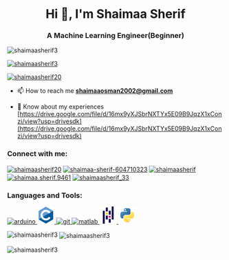 <h1 align="center">Hi 👋, I'm Shaimaa Sherif</h1>
<h3 align="center">A Machine Learning Engineer(Beginner)</h3>

<p align="left"> <img src="https://komarev.com/ghpvc/?username=shaimaasherif3&label=Profile%20views&color=0e75b6&style=flat" alt="shaimaasherif3" /> </p>

<p align="left"> <a href="https://github.com/ryo-ma/github-profile-trophy"><img src="https://github-profile-trophy.vercel.app/?username=shaimaasherif3" alt="shaimaasherif3" /></a> </p>

<p align="left"> <a href="https://twitter.com/shaimaasherif20" target="blank"><img src="https://img.shields.io/twitter/follow/shaimaasherif20?logo=twitter&style=for-the-badge" alt="shaimaasherif20" /></a> </p>

- 📫 How to reach me **shaimaaosman2002@gmail.com**

- 📄 Know about my experiences [https://drive.google.com/file/d/16mx9yXJSbrNXTYx5E09B9JqzX1xConzi/view?usp=drivesdk](https://drive.google.com/file/d/16mx9yXJSbrNXTYx5E09B9JqzX1xConzi/view?usp=drivesdk)

<h3 align="left">Connect with me:</h3>
<p align="left">
<a href="https://twitter.com/shaimaasherif20" target="blank"><img align="center" src="https://raw.githubusercontent.com/rahuldkjain/github-profile-readme-generator/master/src/images/icons/Social/twitter.svg" alt="shaimaasherif20" height="30" width="40" /></a>
<a href="https://linkedin.com/in/shaimaa-sherif-604710323" target="blank"><img align="center" src="https://raw.githubusercontent.com/rahuldkjain/github-profile-readme-generator/master/src/images/icons/Social/linked-in-alt.svg" alt="shaimaa-sherif-604710323" height="30" width="40" /></a>
<a href="https://kaggle.com/shaimaasherif" target="blank"><img align="center" src="https://raw.githubusercontent.com/rahuldkjain/github-profile-readme-generator/master/src/images/icons/Social/kaggle.svg" alt="shaimaasherif" height="30" width="40" /></a>
<a href="https://fb.com/shaimaa.sherif.9461" target="blank"><img align="center" src="https://raw.githubusercontent.com/rahuldkjain/github-profile-readme-generator/master/src/images/icons/Social/facebook.svg" alt="shaimaa.sherif.9461" height="30" width="40" /></a>
<a href="https://instagram.com/shaimaasherif_33" target="blank"><img align="center" src="https://raw.githubusercontent.com/rahuldkjain/github-profile-readme-generator/master/src/images/icons/Social/instagram.svg" alt="shaimaasherif_33" height="30" width="40" /></a>
</p>

<h3 align="left">Languages and Tools:</h3>
<p align="left"> <a href="https://www.arduino.cc/" target="_blank" rel="noreferrer"> <img src="https://cdn.worldvectorlogo.com/logos/arduino-1.svg" alt="arduino" width="40" height="40"/> </a> <a href="https://www.cprogramming.com/" target="_blank" rel="noreferrer"> <img src="https://raw.githubusercontent.com/devicons/devicon/master/icons/c/c-original.svg" alt="c" width="40" height="40"/> </a> <a href="https://git-scm.com/" target="_blank" rel="noreferrer"> <img src="https://www.vectorlogo.zone/logos/git-scm/git-scm-icon.svg" alt="git" width="40" height="40"/> </a> <a href="https://www.mathworks.com/" target="_blank" rel="noreferrer"> <img src="https://upload.wikimedia.org/wikipedia/commons/2/21/Matlab_Logo.png" alt="matlab" width="40" height="40"/> </a> <a href="https://pandas.pydata.org/" target="_blank" rel="noreferrer"> <img src="https://raw.githubusercontent.com/devicons/devicon/2ae2a900d2f041da66e950e4d48052658d850630/icons/pandas/pandas-original.svg" alt="pandas" width="40" height="40"/> </a> <a href="https://www.python.org" target="_blank" rel="noreferrer"> <img src="https://raw.githubusercontent.com/devicons/devicon/master/icons/python/python-original.svg" alt="python" width="40" height="40"/> </a> </p>

<p><img align="left" src="https://github-readme-stats.vercel.app/api/top-langs?username=shaimaasherif3&show_icons=true&locale=en&layout=compact" alt="shaimaasherif3" /></p>

<p>&nbsp;<img align="center" src="https://github-readme-stats.vercel.app/api?username=shaimaasherif3&show_icons=true&locale=en" alt="shaimaasherif3" /></p>

<p><img align="center" src="https://github-readme-streak-stats.herokuapp.com/?user=shaimaasherif3&" alt="shaimaasherif3" /></p>
